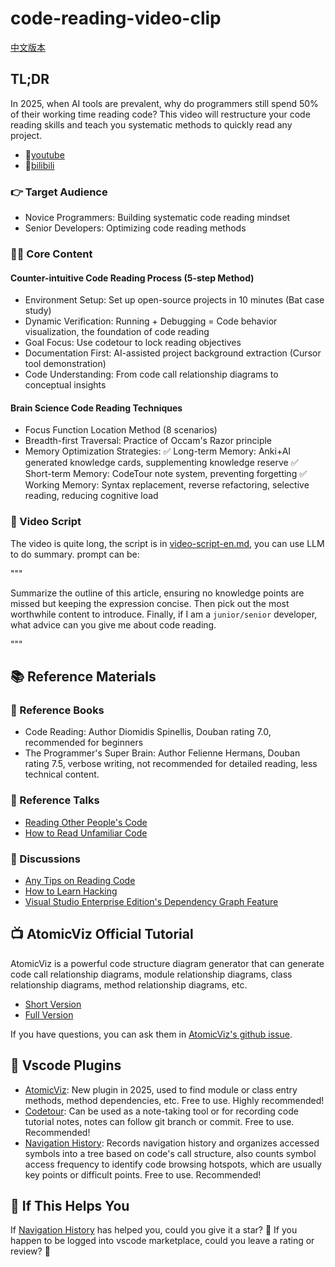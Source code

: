 # code-reading-video-clip

[中文版本](./README.md)

## TL;DR

In 2025, when AI tools are prevalent, why do programmers still spend 50% of their working time reading code? This video will restructure your code reading skills and teach you systematic methods to quickly read any project.

- 🔗[youtube](https://youtu.be/wdqL7n8grm0)
- 🔗[bilibili](https://www.bilibili.com/video/BV15Ko9YZEQQ/?vd_source=28f0d0a6008a195ecde014a421def1d5)

### 👉 Target Audience

- Novice Programmers: Building systematic code reading mindset
- Senior Developers: Optimizing code reading methods

### 🧑‍💻 Core Content

#### Counter-intuitive Code Reading Process (5-step Method)

- Environment Setup: Set up open-source projects in 10 minutes (Bat case study)
- Dynamic Verification: Running + Debugging = Code behavior visualization, the foundation of code reading
- Goal Focus: Use codetour to lock reading objectives
- Documentation First: AI-assisted project background extraction (Cursor tool demonstration)
- Code Understanding: From code call relationship diagrams to conceptual insights

#### Brain Science Code Reading Techniques

- Focus Function Location Method (8 scenarios)
- Breadth-first Traversal: Practice of Occam's Razor principle
- Memory Optimization Strategies:
✅ Long-term Memory: Anki+AI generated knowledge cards, supplementing knowledge reserve
✅ Short-term Memory: CodeTour note system, preventing forgetting
✅ Working Memory: Syntax replacement, reverse refactoring, selective reading, reducing cognitive load

### 📝 Video Script

The video is quite long, the script is in [video-script-en.md](./video-script-en.md), you can use LLM to do summary.
prompt can be:

"""

Summarize the outline of this article, ensuring no knowledge points are missed but keeping the expression concise.
Then pick out the most worthwhile content to introduce.
Finally, if I am a `junior/senior` developer, what advice can you give me about code reading.

"""

## 📚 Reference Materials

### 📖 Reference Books

- Code Reading: Author Diomidis Spinellis, Douban rating 7.0, recommended for beginners
- The Programmer's Super Brain: Author Felienne Hermans, Douban rating 7.5, verbose writing, not recommended for detailed reading, less technical content.

### 🎤 Reference Talks

- [Reading Other People's Code](https://youtu.be/mrXHf71lYrs?si=mdBUFALWmdtiIJDl)
- [How to Read Unfamiliar Code](https://youtu.be/wN4ZuGruiNw?si=bqzAi9Nq37XayZjT)

### 💬 Discussions

- [Any Tips on Reading Code](https://www.reddit.com/r/C_Programming/comments/15rxa0u/any_tips_on_reading_code/)
- [How to Learn Hacking](http://www.catb.org/esr/faqs/hacking-howto.html)
- [Visual Studio Enterprise Edition's Dependency Graph Feature](https://learn.microsoft.com/zh-cn/visualstudio/modeling/map-dependencies-across-your-solutions?view=vs-2022#view-dependencies)

## 📺 AtomicViz Official Tutorial

AtomicViz is a powerful code structure diagram generator that can generate code call relationship diagrams, module relationship diagrams, class relationship diagrams, method relationship diagrams, etc.

- [Short Version](https://youtu.be/ZsFmE1eRgh4?si=6jz0DIoUZapSKlK9)
- [Full Version](https://youtu.be/ZsDd4Q4E81I?si=yuZJDn--U2HD-OYR)

If you have questions, you can ask them in [AtomicViz's github issue](https://github.com/briandiloreto/AtomicViz/issues).

## 🔌 Vscode Plugins

- [AtomicViz](https://marketplace.visualstudio.com/items?itemName=AtomicConcepts.atomicviz): New plugin in 2025, used to find module or class entry methods, method dependencies, etc. Free to use. Highly recommended!
- [Codetour](https://marketplace.visualstudio.com/items?itemName=vsls-contrib.codetour): Can be used as a note-taking tool or for recording code tutorial notes, notes can follow git branch or commit. Free to use. Recommended!
- [Navigation History](https://marketplace.visualstudio.com/items?itemName=WaylongLeon.navigation-history): Records navigation history and organizes accessed symbols into a tree based on code's call structure, also counts symbol access frequency to identify code browsing hotspots, which are usually key points or difficult points. Free to use. Recommended!

## 🤝 If This Helps You

If [Navigation History](https://github.com/pyeprog/navigation-history) has helped you, could you give it a star? 🥰
If you happen to be logged into vscode marketplace, could you leave a rating or review? 🫶
